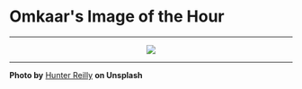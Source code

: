 # Omkaar's Image of the Hour

---

<div align="center">

<a href="https://unsplash.com/photos/a-snowy-lake-with-a-small-boathouse-8Z-4GMhsics">
  <img src="https://images.unsplash.com/photo-1745172367007-a8481515e3b5?crop=entropy&cs=tinysrgb&fit=max&fm=jpg&ixid=M3w3NjA2Nzh8MHwxfHJhbmRvbXx8fHx8fHx8fDE3NTQ1MTA0MDB8&ixlib=rb-4.1.0&q=80&w=1080" style="max-width:100%; height:auto;">
</a>



</div>

---

**Photo by** [Hunter Reilly](https://unsplash.com/@hunterrei) **on Unsplash**
